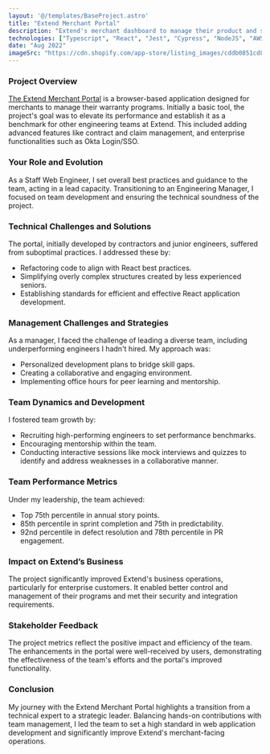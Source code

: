 ```yaml
---
layout: '@/templates/BaseProject.astro'
title: "Extend Merchant Portal"
description: "Extend's merchant dashboard to manage their product and shipping protection"
technologies: ["Typescript", "React", "Jest", "Cypress", "NodeJS", "AWS Lambda"]
date: "Aug 2022"
imageSrc: "https://cdn.shopify.com/app-store/listing_images/cddb0851cd8b0c58d565d6466c66c3e0/promotional_image/CNCErKbm1PQCEAE=.png?height=720&width=1280"
---
```



### Project Overview
[The Extend Merchant Portal](https://docs.extend.com/docs/merchant-portal) is a browser-based application designed for merchants to manage their warranty programs. Initially a basic tool, the project's goal was to elevate its performance and establish it as a benchmark for other engineering teams at Extend. This included adding advanced features like contract and claim management, and enterprise functionalities such as Okta Login/SSO.

### Your Role and Evolution
As a Staff Web Engineer, I set overall best practices and guidance to the team, acting in a lead capacity. Transitioning to an Engineering Manager, I focused on team development and ensuring the technical soundness of the project.

### Technical Challenges and Solutions
The portal, initially developed by contractors and junior engineers, suffered from suboptimal practices. I addressed these by:
- Refactoring code to align with React best practices.
- Simplifying overly complex structures created by less experienced seniors.
- Establishing standards for efficient and effective React application development.

### Management Challenges and Strategies
As a manager, I faced the challenge of leading a diverse team, including underperforming engineers I hadn't hired. My approach was:
- Personalized development plans to bridge skill gaps.
- Creating a collaborative and engaging environment.
- Implementing office hours for peer learning and mentorship.

### Team Dynamics and Development
I fostered team growth by:
- Recruiting high-performing engineers to set performance benchmarks.
- Encouraging mentorship within the team.
- Conducting interactive sessions like mock interviews and quizzes to identify and address weaknesses in a collaborative manner.

### Team Performance Metrics
Under my leadership, the team achieved:  
- Top 75th percentile in annual story points.  
- 85th percentile in sprint completion and 75th in predictability.  
- 92nd percentile in defect resolution and 78th percentile in PR engagement.

### Impact on Extend’s Business
The project significantly improved Extend's business operations, particularly for enterprise customers. It enabled better control and management of their programs and met their security and integration requirements.

### Stakeholder Feedback
The project metrics reflect the positive impact and efficiency of the team. The enhancements in the portal were well-received by users, demonstrating the effectiveness of the team's efforts and the portal's improved functionality.

### Conclusion
My journey with the Extend Merchant Portal highlights a transition from a technical expert to a strategic leader. Balancing hands-on contributions with team management, I led the team to set a high standard in web application development and significantly improve Extend's merchant-facing operations.
